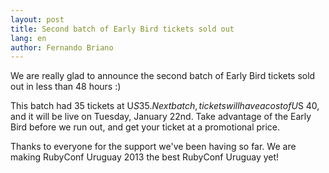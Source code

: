 ```yaml
---
layout: post
title: Second batch of Early Bird tickets sold out
lang: en
author: Fernando Briano
---
```

We are really glad to announce the second batch of Early Bird tickets sold out in less than 48 hours :)

This batch had 35 tickets at U$S 35. Next batch, tickets will have a cost of U$S 40, and it will be live on Tuesday, January 22nd. Take advantage of the Early Bird before we run out, and get your ticket at a promotional price.

Thanks to everyone for the support we've been having so far. We are making RubyConf Uruguay 2013 the best RubyConf Uruguay yet!
